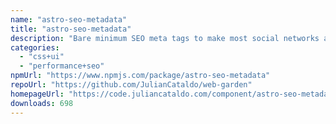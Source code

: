 ```yaml
---
name: "astro-seo-metadata"
title: "astro-seo-metadata"
description: "Bare minimum SEO meta tags to make most social networks and Google engine happy."
categories:
  - "css+ui"
  - "performance+seo"
npmUrl: "https://www.npmjs.com/package/astro-seo-metadata"
repoUrl: "https://github.com/JulianCataldo/web-garden"
homepageUrl: "https://code.juliancataldo.com/component/astro-seo-metadata"
downloads: 698
---
```

